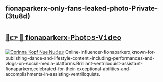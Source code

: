 ## fionaparkerx-only-fans​-leaked-photo​-Private-(3tu8d)


# <h2><a href="https://mediaupload.pro?title=fionaparkerx&ref=git">🔗👉 🔴 fionaparkerx-P𝚑ot𝚘𝚜-V𝚒d𝚎o</a></h2>

[![Corinna Kopf Nue Nu𝚍e𝚜](https://i.imgur.com/0qMVB7G.gif)](https://mediaupload.pro?title=fionaparkerx&ref=git)
Online-influencer-fionaparkerx,known-for-publishing-dance-and-lifestyle-content,-including-performances-and-vlogs-on-social-media-platforms.Brilliant-ventriloquist-assistant-fionaparkerx,celebrated-for-their-exceptional-abilities-and-accomplishments-in-assisting-ventriloquists.  